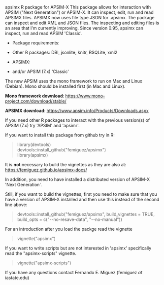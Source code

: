 apsimx
R package for APSIM-X
This package allows for interaction with APSIM ("Next Generation") or
APSIM-X. It can inspect, edit, run and read APSIMX files. APSIMX now
uses file type JSON for .apsimx. The
package can inspect and edit XML and JSON files. The inspecting and
editing files is an area that I'm currently improving. Since
version 0.95, apsimx can inspect, run and read APSIM 'Classic'.

* Package requirements:

* Other R packages: DBI, jsonlite, knitr, RSQLite, xml2

* APSIMX:

* and/or APSIM (7.x) 'Classic'

The new APSIM uses the mono framework to run on Mac and Linux
(Debian). Mono should be installed first (in Mac and Linux).

**Mono framework download**:
https://www.mono-project.com/download/stable/

**APSIMX download**:
https://www.apsim.info/Products/Downloads.aspx

If you need other R packages to interact with the previous version(s) of
APSIM (7.x) try 'APSIM' and 'apsimr'.

If you want to install this package from github try in R:

> library(devtools) \
> devtools::install_github("femiguez/apsimx") \
> library(apsimx)

It is **not** necessary to build the vignettes as they are also at:
https://femiguez.github.io/apsimx-docs/

In addition, you need to have installed a distributed version of
APSIM-X 'Next Generation'.

Still, if you want to build the vignettes, first you need to make sure
that you have a version of APSIM-X installed and then use this instead
of the second line above:

> devtools::install_github("femiguez/apsimx", build_vignettes = TRUE,
> build_opts = c("--no-resave-data", "--no-manual")) 

For an introduction after you load the packge read the vignette

> vignette("apsimx")

If you want to write scripts but are not interested in 'apsimx'
specifically read the "apsimx-scripts" vignette.

> vignette("apsimx-scripts")

If you have any questions contact Fernando E. Miguez (femiguez *at* iastate.edu)
